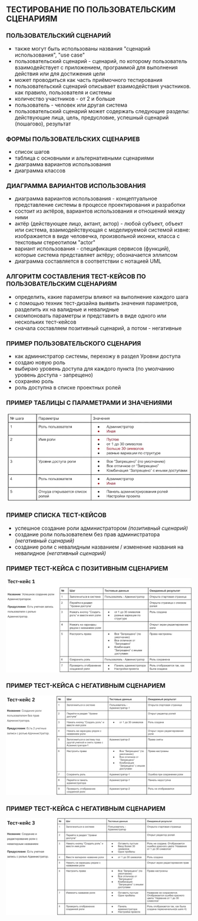 ## ТЕСТИРОВАНИЕ ПО ПОЛЬЗОВАТЕЛЬСКИМ СЦЕНАРИЯМ

### ПОЛЬЗОВАТЕЛЬСКИЙ СЦЕНАРИЙ
* также могут быть использованы названия "сценарий использования", "use case"
* пользовательский сценарий - сценарий, по которому пользователь взаимодействует с приложением, программой для выполнения действия или для достижения цели
* может проводиться как часть приёмочного тестирования
* пользовательский сценарий описывает взаимодействия участников. как правило, пользователя и системы
* количество участников - от 2 и больше
* пользователь - человек или другая система
* пользовательский сценарий может содержать следующие разделы: действующие лица, цель, предусловие, успешный сценарий (пошагово), результат

### ФОРМЫ ПОЛЬЗОВАТЕЛЬСКИХ СЦЕНАРИЕВ
* список шагов
* таблица с основными и альтернативными сценариями
* диаграмма вариантов использования
* диаграмма классов

### ДИАГРАММА ВАРИАНТОВ ИСПОЛЬЗОВАНИЯ
* диаграмма вариантов использования - концептуальное представление системы в процессе проектирования и разработки
* состоит из актёров, вариантов использования и отношений между ними
* актёр (действующее лицо, актант, актор) - любой субъект, объект или система, взаимодействующая с моделируемой системой извне: изображается в виде человечка, произвольной иконки, класса с текстовым стереотипом "actor"
* вариант использования - спецификация сервисов (функций), которые система представляет актёру; обозначается эллипсом 
* диаграмма составляется в соответствии с нотацией UML

### АЛГОРИТМ СОСТАВЛЕНИЯ ТЕСТ-КЕЙСОВ ПО ПОЛЬЗОВАТЕЛЬСКИМ СЦЕНАРИЯМ
* определить, какие параметры влияют на выполнение каждого шага
* с помощью техник тест-дизайна выявить значения параметров, разделить их на валидные и невалидные
* скомпоновать параметры и представить в виде одного или нескольких тест-кейсов
* сначала составляем позитивный сценарий, а потом - негативные

### ПРИМЕР ПОЛЬЗОВАТЕЛЬСКОГО СЦЕНАРИЯ
* как администратор системы, перехожу в раздел Уровни доступа
* создаю новую роль
* выбираю уровень доступа для каждого пункта (по умолчанию уровень доступа - запрещено)
* сохраняю роль
* роль доступна в списке проектных ролей

### ПРИМЕР ТАБЛИЦЫ С ПАРАМЕТРАМИ И ЗНАЧЕНИЯМИ
![Пример таблицы с параметрами и значениями](img/use_case.jpg)

### ПРИМЕР СПИСКА ТЕСТ-КЕЙСОВ
* успешное создание роли администратором *(позитивный сценарий)*
* создание роли пользователем без прав администратора *(негативный сценарий)*
* создание роли с невалидным названием / изменение названия на невалидное *(негативный сценарий)*

### ПРИМЕР ТЕСТ-КЕЙСА С ПОЗИТИВНЫМ СЦЕНАРИЕМ
![Пример тест-кейса с позитивным сценарием](img/test_case_positive.jpg)

### ПРИМЕР ТЕСТ-КЕЙСА С НЕГАТИВНЫМ СЦЕНАРИЕМ
![Пример тест-кейса с негативным сценарием](img/test_case_negative.jpg)

### ПРИМЕР ТЕСТ-КЕЙСА С НЕГАТИВНЫМ СЦЕНАРИЕМ
![Пример тест-кейса с негативным сценарием](img/test_case_negative_2.jpg)

